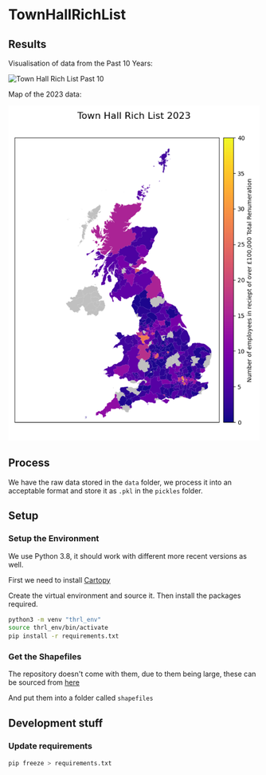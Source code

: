 # TownHallRichList

## Results

Visualisation of data from the Past 10 Years:

![Town Hall Rich List Past 10](results/static_version.gif)

Map of the 2023 data:

![Town Hall Rich List 2023](results/thrl_2023.png)

## Process

We have the raw data stored in the ``data`` folder, we process it into an acceptable format and store it as ``.pkl`` in the ``pickles`` folder.

## Setup

### Setup the Environment

We use Python 3.8, it should work with different more recent versions as well.

First we need to install [Cartopy](https://scitools.org.uk/cartopy/docs/latest/installing.html)

Create the virtual environment and source it.
Then install the packages required.

```bash
python3 -m venv "thrl_env"
source thrl_env/bin/activate
pip install -r requirements.txt
```

### Get the Shapefiles

The repository doesn't come with them, due to them being large, these can be sourced from [here](https://geoportal.statistics.gov.uk/datasets/ons::local-authority-districts-may-2021-uk-bfe-1/about)

And put them into a folder called ``shapefiles``

## Development stuff

### Update requirements

```bash
pip freeze > requirements.txt
```
